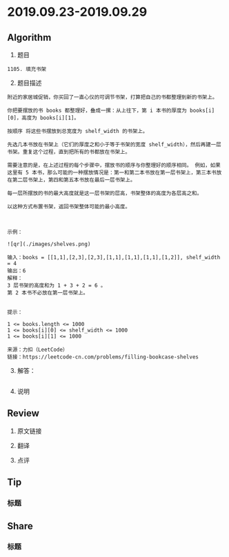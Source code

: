 # 2019.09.23-2019.09.29

## Algorithm
1. 题目
```
1105. 填充书架
```
2. 题目描述
```
附近的家居城促销，你买回了一直心仪的可调节书架，打算把自己的书都整理到新的书架上。

你把要摆放的书 books 都整理好，叠成一摞：从上往下，第 i 本书的厚度为 books[i][0]，高度为 books[i][1]。

按顺序 将这些书摆放到总宽度为 shelf_width 的书架上。

先选几本书放在书架上（它们的厚度之和小于等于书架的宽度 shelf_width），然后再建一层书架。重复这个过程，直到把所有的书都放在书架上。

需要注意的是，在上述过程的每个步骤中，摆放书的顺序与你整理好的顺序相同。 例如，如果这里有 5 本书，那么可能的一种摆放情况是：第一和第二本书放在第一层书架上，第三本书放在第二层书架上，第四和第五本书放在最后一层书架上。

每一层所摆放的书的最大高度就是这一层书架的层高，书架整体的高度为各层高之和。

以这种方式布置书架，返回书架整体可能的最小高度。

 

示例：

![qr](./images/shelves.png)

输入：books = [[1,1],[2,3],[2,3],[1,1],[1,1],[1,1],[1,2]], shelf_width = 4
输出：6
解释：
3 层书架的高度和为 1 + 3 + 2 = 6 。
第 2 本书不必放在第一层书架上。
 

提示：

1 <= books.length <= 1000
1 <= books[i][0] <= shelf_width <= 1000
1 <= books[i][1] <= 1000

来源：力扣（LeetCode）
链接：https://leetcode-cn.com/problems/filling-bookcase-shelves
```

3. 解答：
```golang

```
4. 说明


## Review
1. 原文链接


2. 翻译


3. 点评


## Tip
### 标题


## Share
### 标题
